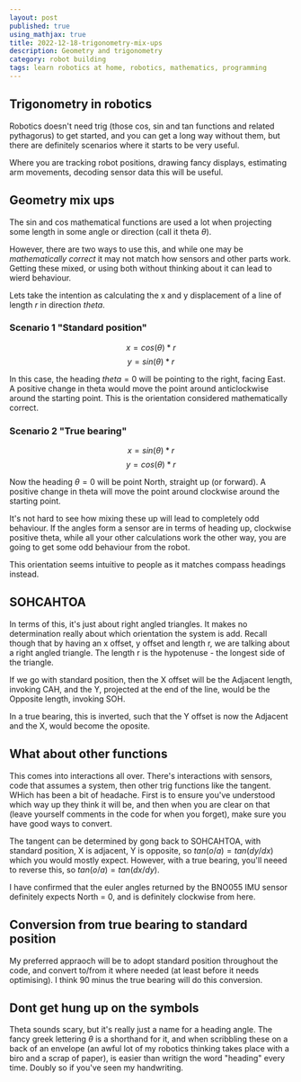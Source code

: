```yaml
---
layout: post
published: true
using_mathjax: true
title: 2022-12-18-trigonometry-mix-ups
description: Geometry and trigonometry
category: robot building
tags: learn robotics at home, robotics, mathematics, programming
---
```

## Trigonometry in robotics

Robotics doesn't need trig (those cos, sin and tan functions and related pythagorus) to get started, and you can get a long way without them, but there are definitely scenarios where it starts to be very useful.

Where you are tracking robot positions, drawing fancy displays, estimating arm movements, decoding sensor data this will be useful.

## Geometry mix ups

The sin and cos mathematical functions are used a lot when projecting some length in some angle or direction (call it theta $\theta$).

However, there are two ways to use this, and while one may be _mathematically correct_ it may not match how sensors and other parts work. Getting these mixed, or using both without thinking about it can lead to wierd behaviour.

Lets take the intention as calculating the x and y displacement of a line of length $r$ in direction $theta$.

### Scenario 1 "Standard position"

$$x = cos(\theta) * r$$
$$y = sin(\theta) * r$$

In this case, the heading $theta=0$ will be pointing to the right, facing East. A positive change in theta would move the point around anticlockwise around the starting point. This is the orientation considered mathematically correct.

### Scenario 2 "True bearing"

$$x = sin(\theta) * r$$
$$y = cos(\theta) * r$$

Now the heading $\theta=0$ will be point North, straight up (or forward). A positive change in theta will move the point around clockwise around the starting point.

It's not hard to see how mixing these up will lead to completely odd behaviour. If the angles form a sensor are in terms of heading up, clockwise positive theta, while all your other calculations work the other way, you are going to get some odd behaviour from the robot.

This orientation seems intuitive to people as it matches compass headings instead.

## SOHCAHTOA

In terms of this, it's just about right angled triangles. It makes no determination really about which orientation the system is add. Recall though that by having an x offset, y offset and length r, we are talking about a right angled triangle. The length r is the hypotenuse - the longest side of the triangle. 

If we go with standard position, then the X offset will be the Adjacent length, invoking CAH, and the Y, projected at the end of the line, would be the Opposite length, invoking SOH.

In a true bearing, this is inverted, such that the Y offset is now the Adjacent and the X, would become the oposite.

## What about other functions

This comes into interactions all over. There's interactions with sensors, code that assumes a system, then other trig functions like the tangent. WHich has been a bit of headache. First is to ensure you've understood which way up they think it will be, and then when you are clear on that (leave yourself comments in the code for when you forget), make sure you have good ways to convert.

The tangent can be determined by gong back to SOHCAHTOA, with standard position, X is adjacent, Y is opposite, so $tan(o/a) = tan(dy/dx)$ which you would mostly expect. However, with a true bearing, you'll neeed to reverse this, so $tan(o/a) = tan(dx/dy)$.

I have confirmed that the euler angles returned by the BNO055 IMU sensor definitely expects North = 0, and is definitely clockwise from here.

## Conversion from true bearing to standard position

My preferred appraoch will be to adopt standard position throughout the code, and convert to/from it where needed (at least before it needs optimising). I think 90 minus the true bearing will do this conversion.

## Dont get hung up on the symbols

Theta sounds scary, but it's really just a name for a heading angle. The fancy greek lettering $\theta$ is a shorthand for it, and when scribbling these on a  back of an envelope (an awful lot of my robotics thinking takes place with a biro and a scrap of paper), is easier than writign the word "heading" every time. Doubly so if you've seen my handwriting.


